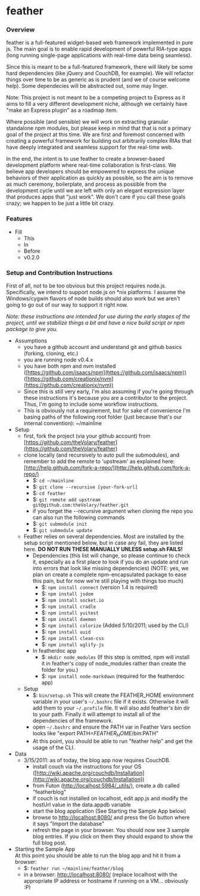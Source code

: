 feather
======

### Overview
feather is a full-featured widget-based web framework implemented in pure js. 
The main goal is to enable rapid development of powerful RIA-type apps (long running single-page applications with real-time data being seamless).

Since this is meant to be a full-featured framework, there will likely be some hard dependencies (like jQuery and CouchDB, for example). We will refactor things over time to be as generic as is prudent (and we of course welcome help). Some dependecies will be abstracted out, some may linger.

Note: This project is not meant to be a competing project to Express as it aims to fill a very different development niche, although we certainly have "make an Express plugin" as a roadmap item.

Where possible (and sensible) we will work on extracting granular standalone npm modules, but please keep in mind that that is not a primary goal of the project at this time. We are first and foremost concerned with creating a powerful framework for building out arbitrarily complex RIAs that have deeply integrated and seamless support for the real-time web.

In the end, the intent is to use feather to create a browser-based development platform where real-time collaboration is first-class. We believe app developers should be empowered to express the unique behaviors of their application as quickly as possible, so the aim is to remove as much ceremony, boilerplate, and process as possible from the development cycle until we are left with only an elegant expression layer that produces apps that "just work". We don't care if you call these goals crazy; we happen to be just a little bit crazy.

### Features

- Fill
  - This
  - In
  - Before
  - v0.2.0

### Setup and Contribution Instructions
First of all, not to be too obvious but this project requires node.js. Specifically, we intend to support node.js on *nix platforms. I assume the Windows/cygwin flavors of node builds should also work but we aren't going to go out of our way to support it right now.

_Note: these instructions are intended for use during the early stages of the project, until we stabilize things a bit and have a nice build script or npm package to give you._

- Assumptions
  - you have a github account and understand git and github basics (forking, cloning, etc.)
  - you are running node v0.4.x
  - you have both npm and nvm installed ([https://github.com/isaacs/npm](https://github.com/isaacs/npm)) ([https://github.com/creationix/nvm](https://github.com/creationix/nvm))
  - Since this is still very early, I'm also assuming if you're going through these instructions it's because you are a contributor to the project. 
Thus, I'm going to include some workflow instructions.
  - This is obviously not a requirement, but for sake of convenience I'm basing paths of the following root folder (just because that's our internal convention): ~/mainline
- Setup 
  - first, fork the project (via your github account) from [https://github.com/theVolary/feather](https://github.com/theVolary/feather)
  - clone locally (and recursively to auto pull the submodules), and remember to add the remote to 'upstream' as explained here: [http://help.github.com/fork-a-repo/](http://help.github.com/fork-a-repo/)
    - $: `cd ~/mainline`
    - $: `git clone --recursive [your-fork-url]`
    - $: `cd feather`
    - $: `git remote add upstream git@github.com:theVolary/feather.git`
    - if you forget the --recursive argument when cloning the repo you can also run the following commands
    - $: `git submodule init`
    - $: `git submodule update`
  - Feather relies on several dependencies.  Most are installed by the setup script mentioned below, but in case any fail, they are listed here. **DO NOT RUN THESE MANUALLY UNLESS setup.sh FAILS!**
      - Dependencies (this list will change, so please continue to check it, especially as a first place to look if you do an update and run into errors that look like missing dependencies) (NOTE: yes, we plan on create a complete npm-encapsulated package to ease this pain, but for now we're still playing with things too much)
        - $: `npm install connect` (version 1.4 is required)
        - $: `npm install jsdom`
        - $: `npm install socket.io`
        - $: `npm install cradle`
        - $: `npm install yuitest`
        - $: `npm install daemon`
        - $: `npm install colorize` (Added 5/10/2011; used by the CLI)
        - $: `npm install uuid`
        - $: `npm install clean-css`
        - $: `npm install uglify-js`
    - In featherdoc app
      - $: `mkdir node_modules` (If this step is omitted, npm will install it in feather's copy of node_modules rather than create the folder for you.)
      - $: `npm install node-markdown` (required for the featherdoc app)
  - Setup
    - $: `bin/setup.sh` This will create the FEATHER_HOME environment variable in your user's `~/.bashrc` file if it exists.  Otherwise it will add them to your `~/.profile` file.  It will also add feather's bin dir to your path.  Finally it will attempt to install all of the dependencies of the framework.
    - open `~/.bashrc` and ensure the PATH var in Feather Vars section looks like "export PATH=$FEATHER_HOME/bin:$PATH"
    - At this point, you should be able to run "feather help" and get the usage of the CLI.
- Data
  - 3/15/2011: as of today, the blog app now requires CouchDB.
      - install couch via the instructions for your OS ([http://wiki.apache.org/couchdb/Installation](http://wiki.apache.org/couchdb/Installation))
      - from Futon ([http://localhost:5984/_utils/](http://localhost:5984/_utils/)), create a db called "featherblog"
      - if couch is not installed on localhost, edit app.js and modify the hostUrl value in the data.appdb variable
      - start the blog application (See Starting the Sample App below)
      - browse to [http://localhost:8080/](http://localhost:8080/) and press the Go button where it says "Import the database"
      - refresh the page in your browser.  You should now see 3 sample blog entries.  If you click on them they should expand to show the full blog post.
- Starting the Sample App  
At this point you should be able to run the blog app and hit it from a browser:  
  - $: `feather run ~/mainline/feather/blog`  
  - in a browser: [http://localhost:8080/](http://localhost:8080/)  (replace localhost with the appropriate IP address or hostname if running on a VM... obviously :P) 
